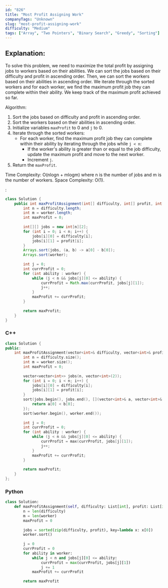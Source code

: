 ```yaml
---
id: "826"
title: "Most Profit Assigning Work"
companyTags: "Unknown"
slug: "most-profit-assigning-work"
difficulty: "Medium"
tags: ["Array", "Two Pointers", "Binary Search", "Greedy", "Sorting"]
---
```


## Explanation:
To solve this problem, we need to maximize the total profit by assigning jobs to workers based on their abilities. We can sort the jobs based on their difficulty and profit in ascending order. Then, we can sort the workers based on their abilities in ascending order. We iterate through the sorted workers and for each worker, we find the maximum profit job they can complete within their ability. We keep track of the maximum profit achieved so far.

Algorithm:
1. Sort the jobs based on difficulty and profit in ascending order.
2. Sort the workers based on their abilities in ascending order.
3. Initialize variables `maxProfit` to 0 and `j` to 0.
4. Iterate through the sorted workers:
   - For each worker, find the maximum profit job they can complete within their ability by iterating through the jobs while `j < n`:
     - If the worker's ability is greater than or equal to the job difficulty, update the maximum profit and move to the next worker.
     - Increment `j`.
5. Return the `maxProfit`.

Time Complexity: O(nlogn + mlogm) where n is the number of jobs and m is the number of workers.
Space Complexity: O(1).

:

```java
class Solution {
    public int maxProfitAssignment(int[] difficulty, int[] profit, int[] worker) {
        int n = difficulty.length;
        int m = worker.length;
        int maxProfit = 0;
        
        int[][] jobs = new int[n][2];
        for (int i = 0; i < n; i++) {
            jobs[i][0] = difficulty[i];
            jobs[i][1] = profit[i];
        }
        Arrays.sort(jobs, (a, b) -> a[0] - b[0]);
        Arrays.sort(worker);
        
        int j = 0;
        int currProfit = 0;
        for (int ability : worker) {
            while (j < n && jobs[j][0] <= ability) {
                currProfit = Math.max(currProfit, jobs[j][1]);
                j++;
            }
            maxProfit += currProfit;
        }
        
        return maxProfit;
    }
}
```

### C++
```cpp
class Solution {
public:
    int maxProfitAssignment(vector<int>& difficulty, vector<int>& profit, vector<int>& worker) {
        int n = difficulty.size();
        int m = worker.size();
        int maxProfit = 0;
        
        vector<vector<int>> jobs(n, vector<int>(2));
        for (int i = 0; i < n; i++) {
            jobs[i][0] = difficulty[i];
            jobs[i][1] = profit[i];
        }
        sort(jobs.begin(), jobs.end(), [](vector<int>& a, vector<int>& b) {
            return a[0] < b[0];
        });
        sort(worker.begin(), worker.end());
        
        int j = 0;
        int currProfit = 0;
        for (int ability : worker) {
            while (j < n && jobs[j][0] <= ability) {
                currProfit = max(currProfit, jobs[j][1]);
                j++;
            }
            maxProfit += currProfit;
        }
        
        return maxProfit;
    }
};
```

### Python
```python
class Solution:
    def maxProfitAssignment(self, difficulty: List[int], profit: List[int], worker: List[int]) -> int:
        n = len(difficulty)
        m = len(worker)
        maxProfit = 0
        
        jobs = sorted(zip(difficulty, profit), key=lambda x: x[0])
        worker.sort()
        
        j = 0
        currProfit = 0
        for ability in worker:
            while j < n and jobs[j][0] <= ability:
                currProfit = max(currProfit, jobs[j][1])
                j += 1
            maxProfit += currProfit
        
        return maxProfit
```